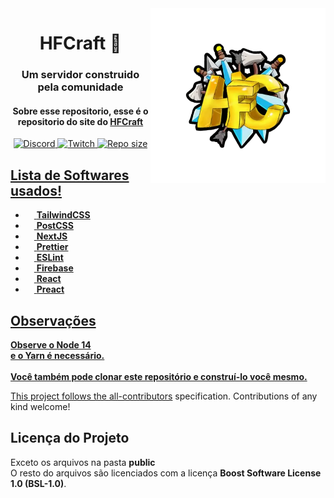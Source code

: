 <img src="logo.webp" alt="HFCraft Logo" width="280" height="280" align="right">
<div align="center">
  <h1>HFCraft 👋</h1>
  <h3>Um servidor construido pela comunidade</h3>
  <h4>
    Sobre esse repositorio, esse é o repositorio do site do <a href="https://hf.fegasa.tk/">HFCraft</a>
  </h4>
  <a href="https://discord.gg/xVZNFtKgSs" />
  <img alt="Discord" src="https://img.shields.io/discord/732288721948508310?color=5865F2&label=discord&style=for-the-badge"></img>
  <a href="https://twitch.tv/antonyzera" />
  <img alt="Twitch" src="https://img.shields.io/twitch/status/antonyzera?color=6441a5&label=Twitch&style=for-the-badge"></img>
  <a href="https://github.com/gabriewf/HFCraft" />
  <img alt="Repo size" src="https://img.shields.io/github/repo-size/gabriewf/HFCraft?style=for-the-badge" />
</div>

<h2>Lista de Softwares usados!</h2>

- <img src="https://cdn.worldvectorlogo.com/logos/tailwind-css-2.svg" height=14 width=14 /> <strong>TailwindCSS</strong>
- <img src="https://cdn.worldvectorlogo.com/logos/postcss.svg" height=14 width=14 /> <strong>PostCSS</strong>
- <img src="https://cdn.worldvectorlogo.com/logos/next-js.svg" height=14 width=14 /> <strong>NextJS</strong>
- <img src="https://cdn.worldvectorlogo.com/logos/prettier-1.svg" height=14 width=14 /> <strong>Prettier</strong>
- <img src="https://cdn.worldvectorlogo.com/logos/eslint-1.svg" height=14 width=14 /> <strong>ESLint</strong>
- <img src="https://cdn.worldvectorlogo.com/logos/firebase-1.svg" height=14 width=14 /> <strong>Firebase</strong>
- <img src="https://cdn.worldvectorlogo.com/logos/react-2.svg" height=14 width=14 /> <strong>React</strong>
- <img src="https://cdn.worldvectorlogo.com/logos/preact.svg" height=14 width=14 /> <strong>Preact</strong>

<h2>Observações</h2>
<strong>Observe o Node 14</strong>
<br />
<strong>e o Yarn é necessário.</strong>
<br />
<br />
<strong>Você também pode clonar este repositório e construí-lo você mesmo.</strong>

This project follows the [all-contributors](https://github.com/kentcdodds/all-contributors) specification. Contributions of any kind welcome!

<h2>Licença do Projeto</h2>
Exceto os arquivos na pasta <strong>public</strong>
<br />
O resto do arquivos são licenciados com a licença <strong>Boost Software License 1.0 (BSL-1.0)</strong>.
<br />
<br />

